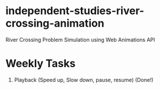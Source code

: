 # independent-studies-river-crossing-animation
River Crossing Problem Simulation using Web Animations API

# Weekly Tasks
1. Playback (Speed up, Slow down, pause, resume) (Done!)